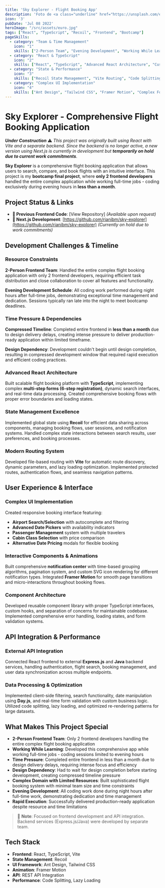 ```yaml
---
title: 'Sky Explorer - Flight Booking App'
description: 'Foto de <a class="underline" href="https://unsplash.com/es/fotos/flores-rojas-azules-y-blancas-5TK1F5VfdIk">Europeana</a> en <a class="underline" href="https://unsplash.com/es/fotos/una-pintura-en-el-techo-de-un-edificio-1rBg5YSi00c?utm_content=creditCopyText&utm_medium=referral&utm_source=unsplash">Unsplash</a>'
icon: '3'
pubDate: 'Jul 08 2022'
heroImage: "/src/assets/euro.jpg"
tags: ["React", "TypeScript", "Recoil", "Frontend", "Bootcamp"]
pageSkills:
  - category: "Team & Time Management"
    icon: "1"
    skills: ["2-Person Team", "Evening Development", "Working While Learning", "Time Management", "Rapid Execution", "Resource Optimization"]
  - category: "React & TypeScript"
    icon: "2"
    skills: ["React", "TypeScript", "Advanced React Architecture", "Custom Hooks", "Component Library", "Efficient Development"]
  - category: "State & Performance"
    icon: "3"
    skills: ["Recoil State Management", "Vite Routing", "Code Splitting", "Performance Optimization", "Lazy Loading", "Scalable Architecture"]
  - category: "Complex UI Implementation"
    icon: "4"
    skills: ["Ant Design", "Tailwind CSS", "Framer Motion", "Complex Forms", "Flight Booking UI", "Responsive Design"]
---
```


# Sky Explorer - Comprehensive Flight Booking Application

***Under Construction*** ⚠️
*This project was originally built using React with Vite and a separate backend. Since the backend is no longer active, a new version using Next.js is currently in development but **temporarily on hold due to current work commitments**.*

**Sky Explorer** is a comprehensive flight booking application that allows users to search, compare, and book flights with an intuitive interface. This project is my **bootcamp final project**, where **only 2 frontend developers** handled the entire complex application while working full-time jobs - coding exclusively during evening hours in **less than a month**.

## Project Status & Links
- **🔗 Previous Frontend Code**: [View Repository] *(Available upon request)*
- **🚧 Next.js Development**: [https://github.com/rianibm/sky-explorer](https://github.com/rianibm/sky-explorer) *(Currently on hold due to work commitments)*

## Development Challenges & Timeline

### Resource Constraints
**2-Person Frontend Team**: Handled the entire complex flight booking application with only 2 frontend developers, requiring efficient task distribution and close collaboration to cover all features and functionality.

**Evening Development Schedule**: All coding work performed during night hours after full-time jobs, demonstrating exceptional time management and dedication. Sessions typically ran late into the night to meet bootcamp deadlines.

### Time Pressure & Dependencies
**Compressed Timeline**: Completed entire frontend in **less than a month** due to design delivery delays, creating intense pressure to deliver production-ready application within limited timeframe.

**Design Dependency**: Development couldn't begin until design completion, resulting in compressed development window that required rapid execution and efficient coding practices.

### Advanced React Architecture
Built scalable flight booking platform with **TypeScript**, implementing complex **multi-step forms (6-step registration)**, dynamic search interfaces, and real-time data processing. Created comprehensive booking flows with proper error boundaries and loading states.

### State Management Excellence  
Implemented global state using **Recoil** for efficient data sharing across components, managing booking flows, user sessions, and notification systems. Handled complex state interactions between search results, user preferences, and booking processes.

### Modern Routing System
Developed file-based routing with **Vite** for automatic route discovery, dynamic parameters, and lazy loading optimization. Implemented protected routes, authentication flows, and seamless navigation patterns.

## User Experience & Interface

### Complex UI Implementation
Created responsive booking interface featuring:
- **Airport Search/Selection** with autocomplete and filtering
- **Advanced Date Pickers** with availability indicators
- **Passenger Management** system with multiple travelers
- **Cabin Class Selection** with price comparison
- **Alternative Date Pricing** modals for flexible booking

### Interactive Components & Animations
Built comprehensive **notification center** with time-based grouping algorithms, pagination system, and custom SVG icon rendering for different notification types. Integrated **Framer Motion** for smooth page transitions and micro-interactions throughout booking flows.

### Component Architecture
Developed reusable component library with proper TypeScript interfaces, custom hooks, and separation of concerns for maintainable codebase. Implemented comprehensive error handling, loading states, and form validation systems.

## API Integration & Performance

### External API Integration
Connected React frontend to external **Express.js** and **Java** backend services, handling authentication, flight search, booking management, and user data synchronization across multiple endpoints.

### Data Processing & Optimization
Implemented client-side filtering, search functionality, date manipulation using **Day.js**, and real-time form validation with custom business logic. Utilized code splitting, lazy loading, and optimized re-rendering patterns for large datasets.

## What Makes This Project Special

- **2-Person Frontend Team**: Only 2 frontend developers handling the entire complex flight booking application
- **Working While Learning**: Developed this comprehensive app while working full-time jobs - coding sessions limited to evening hours
- **Time Pressure**: Completed entire frontend in less than a month due to design delivery delays, requiring intense focus and efficiency
- **Design Dependency**: Had to wait for design completion before starting development, creating compressed timeline pressure
- **Complex Domain with Limited Resources**: Built sophisticated flight booking system with minimal team size and time constraints
- **Evening Development**: All coding work done during night hours after full-time work, demonstrating dedication and time management
- **Rapid Execution**: Successfully delivered production-ready application despite resource and time limitations

> 📌 **Note**: Focused on frontend development and API integration. Backend services (Express.js/Java) were developed by separate team.

## Tech Stack
- **Frontend**: React, TypeScript, Vite
- **State Management**: Recoil
- **UI Framework**: Ant Design, Tailwind CSS
- **Animation**: Framer Motion
- **API**: REST API Integration
- **Performance**: Code Splitting, Lazy Loading